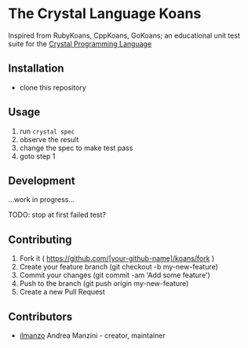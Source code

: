 The Crystal Language Koans
==========================

Inspired from RubyKoans, CppKoans, GoKoans; an educational unit test suite for
the [Crystal Programming Language](https://crystal-lang.org/)


## Installation

- clone this repository

## Usage

1. run `crystal spec`
2. observe the result
3. change the spec to make test pass
4. goto step 1

## Development

...work in progress...

TODO: stop at first failed test?

## Contributing

1. Fork it ( https://github.com/[your-github-name]/koans/fork )
2. Create your feature branch (git checkout -b my-new-feature)
3. Commit your changes (git commit -am 'Add some feature')
4. Push to the branch (git push origin my-new-feature)
5. Create a new Pull Request

## Contributors

- [ilmanzo](https://github.com/ilmanzo) Andrea Manzini - creator, maintainer
